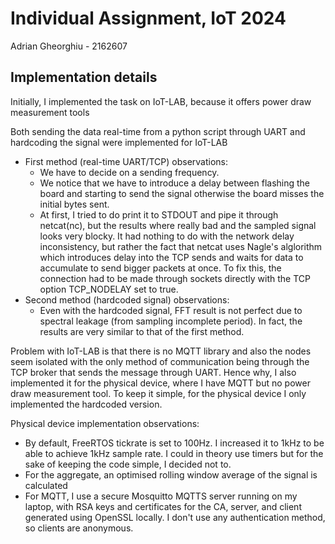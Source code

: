 # Individual Assignment, IoT 2024
Adrian Gheorghiu - 2162607
## Implementation details
Initially, I implemented the task on IoT-LAB, because it offers
power draw measurement tools

Both sending the data real-time from a python script through UART and
hardcoding the signal were implemented for IoT-LAB
- First method (real-time UART/TCP) observations:
    - We have to decide on a sending frequency.
    - We notice that we have to introduce a delay between flashing the board
      and starting to send the signal otherwise the board misses the initial bytes sent.
    - At first, I tried to do print it to STDOUT and pipe it through netcat(nc),
      but the results where really bad and the sampled signal looks very blocky. It had
      nothing to do with the network delay inconsistency, but rather the fact that
      netcat uses Nagle's alglorithm which introduces delay into the TCP sends
      and waits for data to accumulate to send bigger packets at once. To fix this,
      the connection had to be made through sockets directly with the TCP option
      TCP_NODELAY set to true.
- Second method (hardcoded signal) observations:
    - Even with the hardcoded signal, FFT result is not perfect due to spectral
      leakage (from sampling incomplete period). In fact, the results are very similar
      to that of the first method.

Problem with IoT-LAB is that there is no MQTT library and also the nodes seem
isolated with the only method of communication being through the TCP broker that sends
the message through UART. Hence why, I also implemented it for the physical device,
where I have MQTT but no power draw measurement tool. To keep it simple, for the
physical device I only implemented the hardcoded version.

Physical device implementation observations:

- By default, FreeRTOS tickrate is set to 100Hz. I increased it to 1kHz to be able
to achieve 1kHz sample rate. I could in theory use timers but for the sake of keeping
the code simple, I decided not to.
- For the aggregate, an optimised rolling window average of the signal is calculated
- For MQTT, I use a secure Mosquitto MQTTS server running on my laptop, with RSA keys and
  certificates for the CA, server, and client generated using OpenSSL locally. I don't
  use any authentication method, so clients are anonymous.